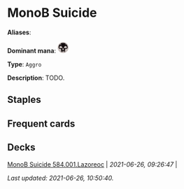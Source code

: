 # MonoB Suicide

**Aliases**: 

**Dominant mana**: <img src="../resources/images/mana/B.png" width="25"/>

**Type**: `Aggro`

**Description**: TODO.

## **Staples**



## **Frequent cards**



## **Decks**

[MonoB Suicide 584.001.Lazoreoc](https://deckstats.net/decks/181430/2125458-monob-suicide-584-001-lazoreoc) | *2021-06-26, 09:26:47* |   


*Last updated: 2021-06-26, 10:50:40.*
